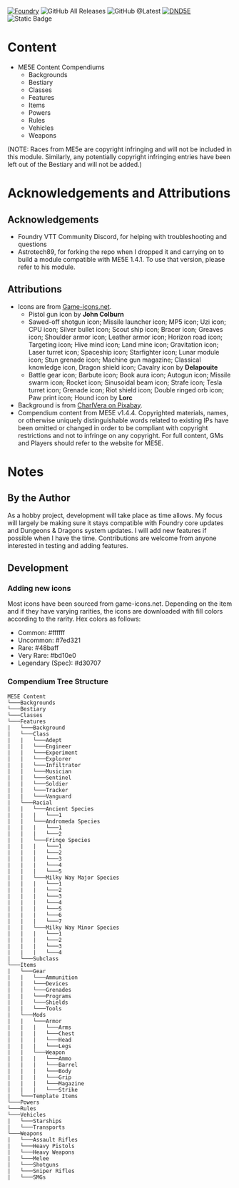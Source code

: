 [![Foundry](https://img.shields.io/badge/Foundry%40CompatibleCore-v12-brightgreen)](https://foundryvtt.com/)
![GitHub All Releases](https://img.shields.io/github/downloads/sparkcity/fvtt-me5e/total)
![GitHub @Latest](https://img.shields.io/github/downloads/sparkcity/fvtt-me5e/latest/total)
[![DND5E](https://img.shields.io/badge/DnD5E-3.3.1-red)](https://gitlab.com/foundrynet/dnd5e)
![Static Badge](https://img.shields.io/badge/ME5E-1.4.4-blue)

# Content

- ME5E Content Compendiums
  - Backgrounds
  - Bestiary
  - Classes
  - Features
  - Items
  - Powers
  - Rules
  - Vehicles
  - Weapons

(NOTE: Races from ME5e are copyright infringing and will not be included in this module. Similarly, any potentially copyright infringing entries have been left out of the Bestiary and will not be added.)

# Acknowledgements and Attributions

## Acknowledgements

- Foundry VTT Community Discord, for helping with troubleshooting and questions
- Astrotech89, for forking the repo when I dropped it and carrying on to build a module compatible with ME5E 1.4.1. To use that version, please refer to his module.

## Attributions

- Icons are from [Game-icons.net](https://game-icons.net/).
  - Pistol gun icon by **John Colburn**
  - Sawed-off shotgun icon; Missile launcher icon; MP5 icon; Uzi icon; CPU icon; Silver bullet icon; Scout ship icon; Bracer icon; Greaves icon; Shoulder armor icon; Leather armor icon; Horizon road icon; Targeting icon; Hive mind icon; Land mine icon; Gravitation icon; Laser turret icon; Spaceship icon; Starfighter icon; Lunar module icon; Stun grenade icon; Machine gun magazine; Classical knowledge icon, Dragon shield icon; Cavalry icon by **Delapouite**
  - Battle gear icon; Barbute icon; Book aura icon; Autogun icon; Missile swarm icon; Rocket icon; Sinusoidal beam icon; Strafe icon; Tesla turret icon; Grenade icon; Riot shield icon; Double ringed orb icon; Paw print icon; Hound icon by **Lorc**
- Background is from [CharlVera on Pixabay](https://pixabay.com/illustrations/space-earth-gala-planet-universe-4634011/).
- Compendium content from ME5E v1.4.4. Copyrighted materials, names, or otherwise uniquely distinguishable words related to existing IPs have been omitted or changed in order to be compliant with copyright restrictions and not to infringe on any copyright. For full content, GMs and Players should refer to the website for ME5E.

# Notes

## By the Author

As a hobby project, development will take place as time allows. My focus will largely be making sure it stays compatible with Foundry core updates and Dungeons & Dragons system updates. I will add new features if possible when I have the time. Contributions are welcome from anyone interested in testing and adding features.

## Development

### Adding new icons

Most icons have been sourced from game-icons.net. Depending on the item and if they have varying rarities, the icons are downloaded with fill colors according to the rarity. Hex colors as follows:

- Common: #ffffff
- Uncommon: #7ed321
- Rare: #48baff
- Very Rare: #bd10e0
- Legendary (Spec): #d30707

### Compendium Tree Structure

```
ME5E Content
└───Backgrounds
└───Bestiary
└───Classes
└───Features
|   └───Background
|   └───Class
|   |   └───Adept
|   |   └───Engineer
|   |   └───Experiment
|   |   └───Explorer
|   |   └───Infiltrator
|   |   └───Musician
|   |   └───Sentinel
|   |   └───Soldier
|   |   └───Tracker
|   |   └───Vanguard
|   └───Racial
|   |   └───Ancient Species
|   |   |   └───1
|   |   └───Andromeda Species
|   |   |   └───1
|   |   |   └───2
|   |   └───Fringe Species
|   |   |   └───1
|   |   |   └───2
|   |   |   └───3
|   |   |   └───4
|   |   |   └───5
|   |   └───Milky Way Major Species
|   |   |   └───1
|   |   |   └───2
|   |   |   └───3
|   |   |   └───4
|   |   |   └───5
|   |   |   └───6
|   |   |   └───7
|   |   └───Milky Way Minor Species
|   |   |   └───1
|   |   |   └───2
|   |   |   └───3
|   |   |   └───4
|   └───Subclass
└───Items
|   └───Gear
|   |   └───Ammunition
|   |   └───Devices
|   |   └───Grenades
|   |   └───Programs
|   |   └───Shields
|   |   └───Tools
|   └───Mods
|   |   └───Armor
|   |   |   └───Arms
|   |   |   └───Chest
|   |   |   └───Head
|   |   |   └───Legs
|   |   └───Weapon
|   |   |   └───Ammo
|   |   |   └───Barrel
|   |   |   └───Body
|   |   |   └───Grip
|   |   |   └───Magazine
|   |   |   └───Strike
|   └───Template Items
└───Powers
└───Rules
└───Vehicles
|   └───Starships
|   └───Transports
└───Weapons
|   └───Assault Rifles
|   └───Heavy Pistols
|   └───Heavy Weapons
|   └───Melee
|   └───Shotguns
|   └───Sniper Rifles
|   └───SMGs
```

